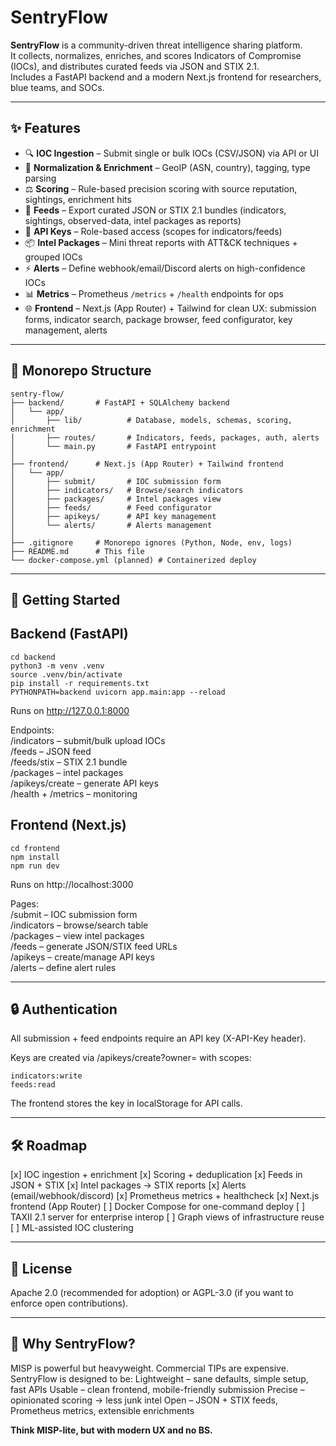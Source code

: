 # SentryFlow

**SentryFlow** is a community-driven threat intelligence sharing platform.  
It collects, normalizes, enriches, and scores Indicators of Compromise (IOCs), and distributes curated feeds via JSON and STIX 2.1.  
Includes a FastAPI backend and a modern Next.js frontend for researchers, blue teams, and SOCs.

---

## ✨ Features

- 🔍 **IOC Ingestion** – Submit single or bulk IOCs (CSV/JSON) via API or UI  
- 🧩 **Normalization & Enrichment** – GeoIP (ASN, country), tagging, type parsing  
- ⚖️ **Scoring** – Rule-based precision scoring with source reputation, sightings, enrichment hits  
- 📡 **Feeds** – Export curated JSON or STIX 2.1 bundles (indicators, sightings, observed-data, intel packages as reports)  
- 🔑 **API Keys** – Role-based access (scopes for indicators/feeds)  
- 📦 **Intel Packages** – Mini threat reports with ATT&CK techniques + grouped IOCs  
- ⚡ **Alerts** – Define webhook/email/Discord alerts on high-confidence IOCs  
- 📊 **Metrics** – Prometheus `/metrics` + `/health` endpoints for ops  
- 🌐 **Frontend** – Next.js (App Router) + Tailwind for clean UX: submission forms, indicator search, package browser, feed configurator, key management, alerts  

---

## 📂 Monorepo Structure

```plaintext
sentry-flow/
├── backend/       # FastAPI + SQLAlchemy backend
│   └── app/
│       ├── lib/          # Database, models, schemas, scoring, enrichment
│       ├── routes/       # Indicators, feeds, packages, auth, alerts
│       └── main.py       # FastAPI entrypoint
│
├── frontend/      # Next.js (App Router) + Tailwind frontend
│   └── app/
│       ├── submit/       # IOC submission form
│       ├── indicators/   # Browse/search indicators
│       ├── packages/     # Intel packages view
│       ├── feeds/        # Feed configurator
│       ├── apikeys/      # API key management
│       └── alerts/       # Alerts management
│
├── .gitignore     # Monorepo ignores (Python, Node, env, logs)
├── README.md      # This file
└── docker-compose.yml (planned) # Containerized deploy
```
---

## 🚀 Getting Started

## Backend (FastAPI)

```
cd backend
python3 -m venv .venv
source .venv/bin/activate
pip install -r requirements.txt
PYTHONPATH=backend uvicorn app.main:app --reload
```

Runs on http://127.0.0.1:8000

Endpoints:  
/indicators – submit/bulk upload IOCs  
/feeds – JSON feed  
/feeds/stix – STIX 2.1 bundle  
/packages – intel packages  
/apikeys/create – generate API keys  
/health + /metrics – monitoring 


## Frontend (Next.js) 
```
cd frontend
npm install
npm run dev
```

Runs on http://localhost:3000 

Pages:  
/submit – IOC submission form  
/indicators – browse/search table  
/packages – view intel packages  
/feeds – generate JSON/STIX feed URLs  
/apikeys – create/manage API keys  
/alerts – define alert rules

---

## 🔒 Authentication

All submission + feed endpoints require an API key (X-API-Key header). 

Keys are created via /apikeys/create?owner=<name> with scopes: 
```
indicators:write 
feeds:read 
```

The frontend stores the key in localStorage for API calls.

---

## 🛠 Roadmap

[x] IOC ingestion + enrichment
[x] Scoring + deduplication
[x] Feeds in JSON + STIX
[x] Intel packages → STIX reports
[x] Alerts (email/webhook/discord)
[x] Prometheus metrics + healthcheck
[x] Next.js frontend (App Router)
[ ] Docker Compose for one-command deploy
[ ] TAXII 2.1 server for enterprise interop
[ ] Graph views of infrastructure reuse
[ ] ML-assisted IOC clustering

---

## 📜 License
Apache 2.0 (recommended for adoption)
or AGPL-3.0 (if you want to enforce open contributions). 

---

## 🌊 Why SentryFlow?

MISP is powerful but heavyweight. Commercial TIPs are expensive.
SentryFlow is designed to be: 
Lightweight – sane defaults, simple setup, fast APIs 
Usable – clean frontend, mobile-friendly submission 
Precise – opinionated scoring → less junk intel 
Open – JSON + STIX feeds, Prometheus metrics, extensible enrichments


**Think MISP-lite, but with modern UX and no BS.**




